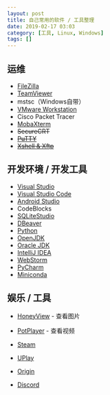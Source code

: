 ```yaml
---
layout: post
title: 自己常用的软件 / 工具整理
date: 2019-02-17 03:03
category: [工具, Linux, Windows]
tags: []
---
```


<!-- more -->

## 运维
- [FileZilla][1]
- [TeamViewer][2]
- mstsc（Windows自带）
- [VMware Workstation][3]
- Cisco Packet Tracer
- [MobaXterm](https://mobaxterm.mobatek.net/)
- ~~SecureCRT~~
- ~~[PuTTY][4]~~
- ~~[Xshell & Xftp][5]~~

## 开发环境 / 开发工具
- [Visual Studio][6]
- [Visual Studio Code][7]
- [Android Studio][8]
- CodeBlocks
- [SQLiteStudio][9]
- [DBeaver][10]
- [Python][11]
- [OpenJDK][12]
- [Oracle JDK][13]
- [IntelliJ IDEA][14]
- [WebStorm][15]
- [PyCharm](https://www.jetbrains.com/pycharm/download/#section=windows)
- [Miniconda](https://docs.conda.io/en/latest/miniconda.html)

## 娱乐 / 工具
- [HoneyView][16] - 查看图片
- [PotPlayer][17] - 查看视频
- [Steam][18]
- [UPlay][19]
- [Origin][20]
- [Discord][21]


  [1]: https://filezilla-project.org/download.php?type=client
  [2]: https://www.teamviewer.com
  [3]: https://www.vmware.com/products/workstation-pro/workstation-pro-evaluation.html
  [4]: https://www.putty.org/
  [5]: https://www.netsarang.com/zh/free-for-home-school/
  [6]: https://visualstudio.microsoft.com
  [7]: https://code.visualstudio.com/
  [8]: https://developer.android.com/studio/?hl=zh-cn
  [9]: https://sqlitestudio.pl/index.rvt?act=download
  [10]: https://dbeaver.io/download/
  [11]: https://www.python.org/downloads/
  [12]: https://jdk.java.net/
  [13]: https://www.oracle.com/java/technologies/javase-downloads.html
  [14]: https://www.jetbrains.com/idea/
  [15]: https://www.jetbrains.com/webstorm/
  [16]: https://cn.bandisoft.com/honeyview/
  [17]: https://potplayer.daum.net/
  [18]: https://store.steampowered.com/about/
  [19]: https://uplay.ubisoft.com/
  [20]: https://www.origin.com/en-us/store/download
  [21]: https://discordapp.com/